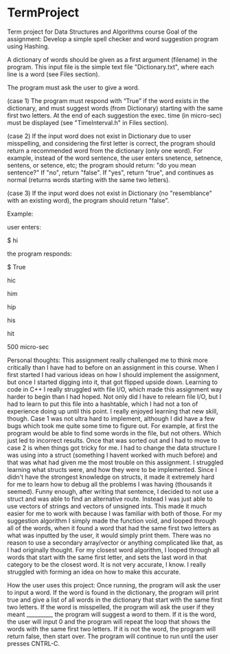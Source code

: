 # TermProject
Term project for Data Structures and Algorithms course
Goal of the assignment: Develop a simple spell checker and word suggestion program using Hashing.

A dictionary of words should be given as a first argument (filename) in the program. This input file is the simple text file "Dictionary.txt", where each line is a word (see Files section).

The program must ask the user to give a word.

(case 1) The program must respond with “True” if the word exists in the dictionary, and must suggest words (from Dictionary) starting with the same first two letters. At the end of each suggestion the exec. time (in micro-sec) must be displayed (see "TimeInterval.h" in Files section).

(case 2) If the input word does not exist in Dictionary due to user misspelling, and considering the first letter is correct, the program should return a recommended word from the dictionary (only one word). For example, instead of the word sentence, the user enters snetence, setnence, sentens, or setence, etc; the program should return: "do you mean sentence?" If "no", return "false". If "yes", return "true", and continues as normal (returns words starting with the same two letters).

(case 3) If the input word does not exist in Dictionary (no "resemblance" with an existing word), the program should return "false".

Example:

user enters:

$ hi

the program responds:

$ True

hic

him

hip

his

hit

500 micro-sec

Personal thoughts: This assignment really challenged me to think more critically than I have had to before on an assignment in this course. When I first started I had various ideas on how I should implement the assignment, but once I started digging into it, that got flipped upside down. Learning to code in C++ I really struggled with file I/O, which made this assignment way harder to begin than I had hoped. Not only did I have to relearn file I/O, but I had to learn to put this file into a hashtable, which I had not a ton of experience doing up until this point. I really enjoyed learning that new skill, though. Case 1 was not ultra hard to implement, although I did have a few bugs which took me quite some time to figure out. For example, at first the program would be able to find some words in the file, but not others. Which just led to incorrect results. Once that was sorted out and I had to move to case 2 is when things got tricky for me. I had to change the data structure I was using into a struct (something I havent worked with much before) and that was what had given me the most trouble on this assignment. I struggled learning what structs were, and how they were to be implemented. Since I didn't have the strongest knowledge on structs, it made it extremely hard for me to learn how to debug all the problems I was having (thousands it seemed). Funny enough, after writing that sentence, I decided to not use a struct and was able to find an alternative route. Instead I was just able to use vectors of strings and vectors of unsigned ints. This made it much easier for me to work with because I was familiar with both of those. For my suggestion algorithm I simply made the function void, and looped through all of the words, when it found a word that had the same first two letters as what was inputted by the user, it would simply print them. There was no reason to use a secondary array/vector or anything complicated like that, as I had originally thought. For my closest word algorithm, I looped through all words that start with the same first letter, and sets the last word in that category to be the closest word. It is not very accurate, I know. I really struggled with forming an idea on how to make this accurate.

How the user uses this project: Once running, the program will ask the user to input a word. If the word is found in the dictionary, the program will print true and give a list of all words in the dictionary that start with the same first two letters. If the word is misspelled, the program will ask the user if they meant _________, the program will suggest a word to them. If it is the word, the user will input 0 and the program will repeat the loop that shows the words with the same first two letters. If it is not the word, the program will return false, then start over. The program will continue to run until the user presses CNTRL-C.

